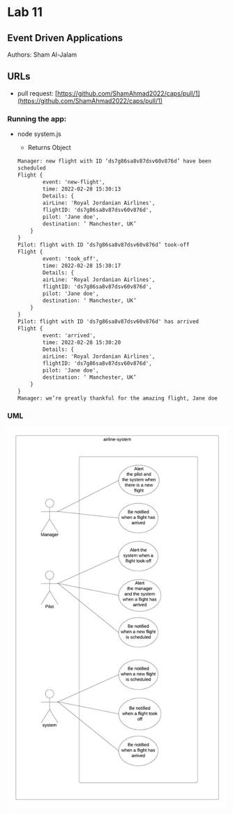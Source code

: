 # Lab 11
## Event Driven Applications
Authors: Sham Al-Jalam

## URLs

*  pull request: [https://github.com/ShamAhmad2022/caps/pull/1](https://github.com/ShamAhmad2022/caps/pull/1)

### Running the app:
* node system.js

    * Returns Object
    ```Js
    Manager: new flight with ID ‘ds7g86sa8v87dsv60v876d’ have been scheduled
    Flight {
            event: 'new-flight',
            time: 2022-02-28 15:30:13
            Details: {
            airLine: 'Royal Jordanian Airlines',
            flightID: 'ds7g86sa8v87dsv60v876d',
            pilot: 'Jane doe',
            destination: ‘ Manchester, UK’
        }
    }
    Pilot: flight with ID ‘ds7g86sa8v87dsv60v876d’ took-off
    Flight {
            event: 'took_off',
            time: 2022-02-28 15:30:17
            Details: {
            airLine: 'Royal Jordanian Airlines',
            flightID: 'ds7g86sa8v87dsv60v876d',
            pilot: 'Jane doe',
            destination: ‘ Manchester, UK’
        }
    }
    Pilot: flight with ID 'ds7g86sa8v87dsv60v876d' has arrived
    Flight {
            event: 'arrived',
            time: 2022-02-28 15:30:20
            Details: {
            airLine: 'Royal Jordanian Airlines',
            flightID: 'ds7g86sa8v87dsv60v876d',
            pilot: 'Jane doe',
            destination: ‘ Manchester, UK’
        }
    }
    Manager: we’re greatly thankful for the amazing flight, Jane doe

    ```

### UML
![WML](./airline-system.png)
